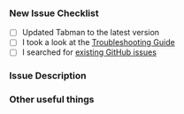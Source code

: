 ### New Issue Checklist

- [ ] Updated Tabman to the latest version
- [ ] I took a look at the [Troubleshooting Guide](https://github.com/uias/Tabman/blob/master/Docs/Troubleshooting.md)
- [ ] I searched for [existing GitHub issues](https://github.com/uias/Tabman/issues)

### Issue Description

<!--- Please enter as much detail as possible about the issue you are having -->

### Other useful things

<!--- Images, stack traces or any other things that you think would be useful! -->

